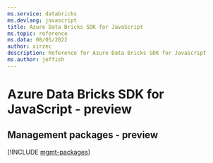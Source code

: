 ```yaml
---
ms.service: databricks
ms.devlang: javascript
title: Azure Data Bricks SDK for JavaScript
ms.topic: reference
ms.data: 08/05/2022
author: xirzec
description: Reference for Azure Data Bricks SDK for JavaScript
ms.author: jeffish
---
```

# Azure Data Bricks SDK for JavaScript - preview

## Management packages - preview
[!INCLUDE [mgmt-packages](data-bricks-mgmt-index.md)]
